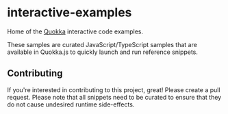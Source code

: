 # interactive-examples

Home of the [Quokka](https://quokkajs.com/) interactive code examples.

These samples are curated JavaScript/TypeScript samples that are available in Quokka.js to
quickly launch and run reference snippets.

## Contributing

If you're interested in contributing to this project, great! Please create a pull request.
Please note that all snippets need to be curated to ensure that they do not cause undesired
runtime side-effects.